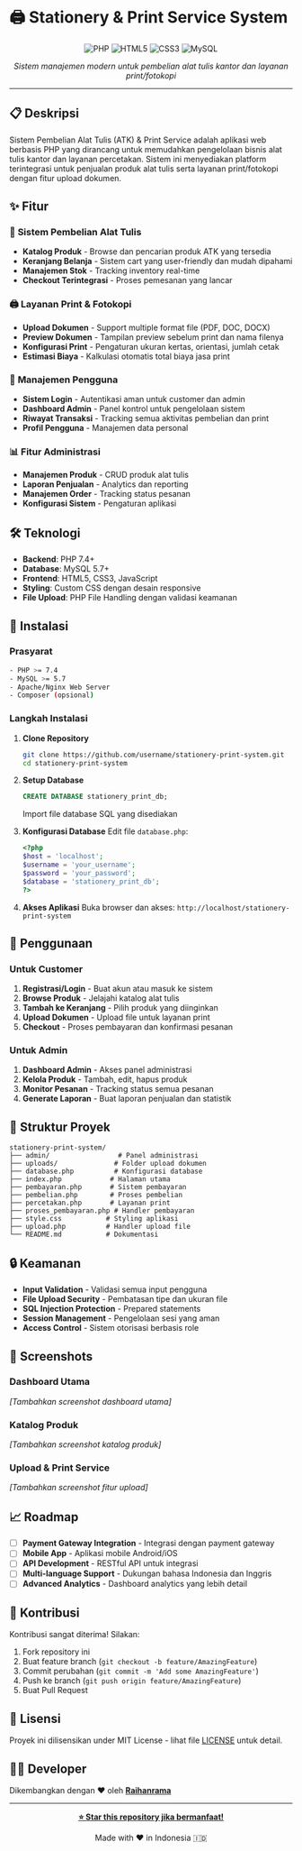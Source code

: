 # 🖨️ Stationery & Print Service System

<div align="center">

![PHP](https://img.shields.io/badge/PHP-777BB4?style=for-the-badge&logo=php&logoColor=white)
![HTML5](https://img.shields.io/badge/HTML5-E34F26?style=for-the-badge&logo=html5&logoColor=white)
![CSS3](https://img.shields.io/badge/CSS3-1572B6?style=for-the-badge&logo=css3&logoColor=white)
![MySQL](https://img.shields.io/badge/MySQL-005C84?style=for-the-badge&logo=mysql&logoColor=white)

*Sistem manajemen modern untuk pembelian alat tulis kantor dan layanan print/fotokopi*


</div>

---

## 📋 Deskripsi

Sistem Pembelian Alat Tulis (ATK) & Print Service adalah aplikasi web berbasis PHP yang dirancang untuk memudahkan pengelolaan bisnis alat tulis kantor dan layanan percetakan. Sistem ini menyediakan platform terintegrasi untuk penjualan produk alat tulis serta layanan print/fotokopi dengan fitur upload dokumen.

## ✨ Fitur

### 🛒 **Sistem Pembelian Alat Tulis**
- **Katalog Produk** - Browse dan pencarian produk ATK yang tersedia
- **Keranjang Belanja** - Sistem cart yang user-friendly dan mudah dipahami
- **Manajemen Stok** - Tracking inventory real-time
- **Checkout Terintegrasi** - Proses pemesanan yang lancar

### 🖨️ **Layanan Print & Fotokopi**
- **Upload Dokumen** - Support multiple format file (PDF, DOC, DOCX)
- **Preview Dokumen** - Tampilan preview sebelum print dan nama filenya 
- **Konfigurasi Print** - Pengaturan ukuran kertas, orientasi, jumlah cetak
- **Estimasi Biaya** - Kalkulasi otomatis total biaya jasa print

### 👤 **Manajemen Pengguna**
- **Sistem Login** - Autentikasi aman untuk customer dan admin
- **Dashboard Admin** - Panel kontrol untuk pengelolaan sistem
- **Riwayat Transaksi** - Tracking semua aktivitas pembelian dan print
- **Profil Pengguna** - Manajemen data personal

### 📊 **Fitur Administrasi**
- **Manajemen Produk** - CRUD produk alat tulis
- **Laporan Penjualan** - Analytics dan reporting
- **Manajemen Order** - Tracking status pesanan
- **Konfigurasi Sistem** - Pengaturan aplikasi

## 🛠️ Teknologi

- **Backend**: PHP 7.4+
- **Database**: MySQL 5.7+
- **Frontend**: HTML5, CSS3, JavaScript
- **Styling**: Custom CSS dengan desain responsive
- **File Upload**: PHP File Handling dengan validasi keamanan

## 🚀 Instalasi

### Prasyarat
```bash
- PHP >= 7.4
- MySQL >= 5.7
- Apache/Nginx Web Server
- Composer (opsional)
```

### Langkah Instalasi

1. **Clone Repository**
   ```bash
   git clone https://github.com/username/stationery-print-system.git
   cd stationery-print-system
   ```

2. **Setup Database**
   ```sql
   CREATE DATABASE stationery_print_db;
   ```
   Import file database SQL yang disediakan

3. **Konfigurasi Database**
   Edit file `database.php`:
   ```php
   <?php
   $host = 'localhost';
   $username = 'your_username';
   $password = 'your_password';
   $database = 'stationery_print_db';
   ?>
   ```

4. **Akses Aplikasi**
   Buka browser dan akses: `http://localhost/stationery-print-system`

## 📖 Penggunaan

### Untuk Customer
1. **Registrasi/Login** - Buat akun atau masuk ke sistem
2. **Browse Produk** - Jelajahi katalog alat tulis
3. **Tambah ke Keranjang** - Pilih produk yang diinginkan
4. **Upload Dokumen** - Upload file untuk layanan print
5. **Checkout** - Proses pembayaran dan konfirmasi pesanan

### Untuk Admin
1. **Dashboard Admin** - Akses panel administrasi
2. **Kelola Produk** - Tambah, edit, hapus produk
3. **Monitor Pesanan** - Tracking status semua pesanan
4. **Generate Laporan** - Buat laporan penjualan dan statistik

## 📁 Struktur Proyek

```
stationery-print-system/
├── admin/                 # Panel administrasi
├── uploads/              # Folder upload dokumen
├── database.php          # Konfigurasi database
├── index.php            # Halaman utama
├── pembayaran.php       # Sistem pembayaran
├── pembelian.php        # Proses pembelian
├── percetakan.php       # Layanan print
├── proses_pembayaran.php # Handler pembayaran
├── style.css           # Styling aplikasi
├── upload.php          # Handler upload file
└── README.md           # Dokumentasi
```

## 🔒 Keamanan

- **Input Validation** - Validasi semua input pengguna
- **File Upload Security** - Pembatasan tipe dan ukuran file
- **SQL Injection Protection** - Prepared statements
- **Session Management** - Pengelolaan sesi yang aman
- **Access Control** - Sistem otorisasi berbasis role

## 🎨 Screenshots

### Dashboard Utama
*[Tambahkan screenshot dashboard utama]*

### Katalog Produk
*[Tambahkan screenshot katalog produk]*

### Upload & Print Service
*[Tambahkan screenshot fitur upload]*

## 📈 Roadmap

- [ ] **Payment Gateway Integration** - Integrasi dengan payment gateway
- [ ] **Mobile App** - Aplikasi mobile Android/iOS
- [ ] **API Development** - RESTful API untuk integrasi
- [ ] **Multi-language Support** - Dukungan bahasa Indonesia dan Inggris
- [ ] **Advanced Analytics** - Dashboard analytics yang lebih detail

## 🤝 Kontribusi

Kontribusi sangat diterima! Silakan:

1. Fork repository ini
2. Buat feature branch (`git checkout -b feature/AmazingFeature`)
3. Commit perubahan (`git commit -m 'Add some AmazingFeature'`)
4. Push ke branch (`git push origin feature/AmazingFeature`)
5. Buat Pull Request

## 📄 Lisensi

Proyek ini dilisensikan under MIT License - lihat file [LICENSE](LICENSE) untuk detail.

## 👨‍💻 Developer

Dikembangkan dengan ❤️ oleh **[Raihanrama](https://github.com/raihanrama)**

---

<div align="center">

**[⭐ Star this repository jika bermanfaat!](https://github.com/username/stationery-print-system)**

Made with ❤️ in Indonesia 🇮🇩

</div>
